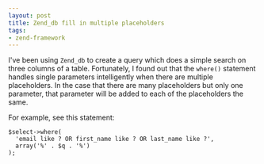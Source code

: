 ```yaml
---
layout: post
title: Zend_db fill in multiple placeholders
tags:
- zend-framework
---
```

I've been using `Zend_db` to create a query which does a simple search on three columns of a table.  Fortunately, I found out that the `where()` statement handles single parameters intelligently when there are multiple placeholders.  In the case that there are many placeholders but only one parameter, that parameter will be added to each of the placeholders the same.

For example, see this statement:

```php?start_inline=1
$select->where(
  'email like ? OR first_name like ? OR last_name like ?', 
  array('%' . $q . '%')
);
```
    
